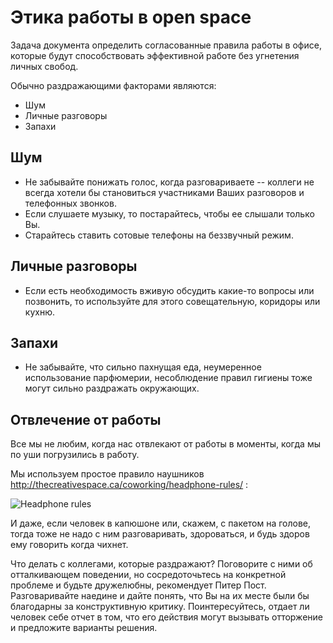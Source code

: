 # Этика работы в open space

Задача документа определить согласованные правила работы в офисе, которые будут способствовать эффективной работе без угнетения личных свобод.

Обычно раздражающими факторами являются:

* Шум
* Личные разговоры
* Запахи

## Шум

* Не забывайте понижать голос, когда разговариваете -- коллеги не всегда хотели бы становиться участниками Ваших разговоров и телефонных звонков.
* Если слушаете музыку, то постарайтесь, чтобы ее слышали только Вы.
* Старайтесь ставить сотовые телефоны на беззвучный режим.

## Личные разговоры

* Если есть необходимость вживую обсудить какие-то вопросы или позвонить, то используйте для этого совещательную, коридоры или кухню.

## Запахи

* Не забывайте, что сильно пахнущая еда, неумеренное использование парфюмерии, несоблюдение правил гигиены тоже могут сильно раздражать окружающих.

## Отвлечение от работы

Все мы не любим, когда нас отвлекают от работы в моменты, когда мы по уши погрузились в работу. 

Мы используем простое правило наушников http://thecreativespace.ca/coworking/headphone-rules/ : 

![Headphone rules](http://thecreativespace.ca/wp-content/uploads/2012/03/HeadphoneRules-PROOFONLY.jpeg)

И даже, если человек в капюшоне или, скажем, с пакетом на голове, тогда тоже не надо с ним разговаривать, здороваться, и будь здоров ему говорить когда чихнет.

Что делать с коллегами, которые раздражают? Поговорите с ними об отталкивающем поведении, но сосредоточьтесь на конкретной проблеме и будьте дружелюбны, рекомендует Питер Пост. Разговаривайте наедине и дайте понять, что Вы на их месте были бы благодарны за конструктивную критику. Поинтересуйтесь, отдает ли человек себе отчет в том, что его действия могут вызывать отторжение и предложите варианты решения.

